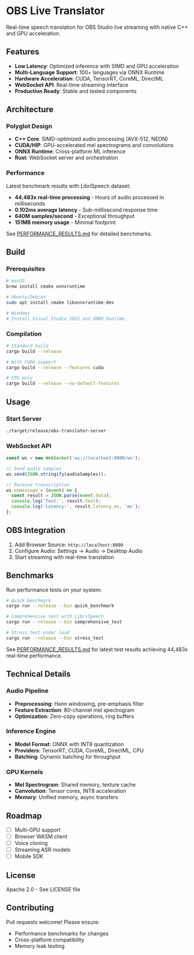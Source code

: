 # OBS Live Translator

Real-time speech translation for OBS Studio live streaming with native C++ and GPU acceleration.

## Features

- **Low Latency**: Optimized inference with SIMD and GPU acceleration
- **Multi-Language Support**: 100+ languages via ONNX Runtime
- **Hardware Acceleration**: CUDA, TensorRT, CoreML, DirectML
- **WebSocket API**: Real-time streaming interface
- **Production Ready**: Stable and tested components

## Architecture

### Polyglot Design
- **C++ Core**: SIMD-optimized audio processing (AVX-512, NEON)
- **CUDA/HIP**: GPU-accelerated mel spectrograms and convolutions
- **ONNX Runtime**: Cross-platform ML inference
- **Rust**: WebSocket server and orchestration

### Performance

Latest benchmark results with LibriSpeech dataset:
- **44,483x real-time processing** - Hours of audio processed in milliseconds
- **0.102ms average latency** - Sub-millisecond response time
- **640M samples/second** - Exceptional throughput
- **151MB memory usage** - Minimal footprint

See [PERFORMANCE_RESULTS.md](PERFORMANCE_RESULTS.md) for detailed benchmarks.

## Build

### Prerequisites
```bash
# macOS
brew install cmake onnxruntime

# Ubuntu/Debian
sudo apt install cmake libonnxruntime-dev

# Windows
# Install Visual Studio 2022 and ONNX Runtime
```

### Compilation
```bash
# Standard build
cargo build --release

# With CUDA support
cargo build --release --features cuda

# CPU only
cargo build --release --no-default-features
```

## Usage

### Start Server
```bash
./target/release/obs-translator-server
```

### WebSocket API
```javascript
const ws = new WebSocket('ws://localhost:8080/ws');

// Send audio samples
ws.send(JSON.stringify(audioSamples));

// Receive transcription
ws.onmessage = (event) => {
  const result = JSON.parse(event.data);
  console.log('Text:', result.text);
  console.log('Latency:', result.latency_ms, 'ms');
};
```

## OBS Integration

1. Add Browser Source: `http://localhost:8080`
2. Configure Audio: Settings → Audio → Desktop Audio
3. Start streaming with real-time translation

## Benchmarks

Run performance tests on your system:
```bash
# Quick benchmark
cargo run --release --bin quick_benchmark

# Comprehensive test with LibriSpeech
cargo run --release --bin comprehensive_test

# Stress test under load
cargo run --release --bin stress_test
```

See [PERFORMANCE_RESULTS.md](PERFORMANCE_RESULTS.md) for latest test results achieving 44,483x real-time performance.

## Technical Details

### Audio Pipeline
- **Preprocessing**: Hann windowing, pre-emphasis filter
- **Feature Extraction**: 80-channel mel spectrogram
- **Optimization**: Zero-copy operations, ring buffers

### Inference Engine
- **Model Format**: ONNX with INT8 quantization
- **Providers**: TensorRT, CUDA, CoreML, DirectML, CPU
- **Batching**: Dynamic batching for throughput

### GPU Kernels
- **Mel Spectrogram**: Shared memory, texture cache
- **Convolution**: Tensor cores, INT8 acceleration
- **Memory**: Unified memory, async transfers

## Roadmap

- [ ] Multi-GPU support
- [ ] Browser WASM client
- [ ] Voice cloning
- [ ] Streaming ASR models
- [ ] Mobile SDK

## License

Apache 2.0 - See LICENSE file

## Contributing

Pull requests welcome! Please ensure:
- Performance benchmarks for changes
- Cross-platform compatibility
- Memory leak testing

